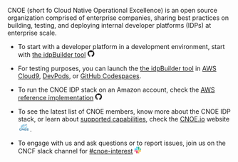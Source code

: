CNOE (short fo Cloud Native Operational Excellence) is an open source organization comprised of enterprise companies, sharing best practices on building, testing, and deploying internal developer platforms (IDPs) at enterprise scale.

- To start with a developer platform in a development environment, start with [the idpBuilder tool](github.com/cnoe-io/idpbuilder) <img src="https://raw.githubusercontent.com/cnoe-io/.github/main/profile/images/github.png" alt="github" style="height: 15px;" />

- For testing purposes, you can launch the [the idpBuilder tool](github.com/cnoe-io/idpbuilder) in [AWS Cloud9](https://aws.amazon.com/pm/cloud9), [DevPods](https://devpod.sh/), or [GitHub Codespaces](https://github.com/features/codespaces).
- To run the CNOE IDP stack on an Amazon account, check the [AWS reference implementation](https://github.com/cnoe-io/reference-implementation-aws) <img src="https://raw.githubusercontent.com/cnoe-io/.github/main/profile/images/github.png" alt="github" style="height: 15px;" />

- To see the latest list of CNOE members, know more about the CNOE IDP stack, or learn about [supported capabilities](https://cnoe.io/docs/category/technology-capabilities), check the [CNOE.io](https://cnoe.io) website <img src="https://raw.githubusercontent.com/cnoe-io/.github/main/profile/images/logo-02.png" alt="cnoe" style="height: 20px;" />.
- To engage with us and ask questions or to report issues, join us on the CNCF slack channel for [#cnoe-interest](https://cloud-native.slack.com/archives/C05TN9WFN5S) <img src="https://raw.githubusercontent.com/cnoe-io/.github/main/profile/images/slack.png"
     alt="slack" style="height: 15px;" />
